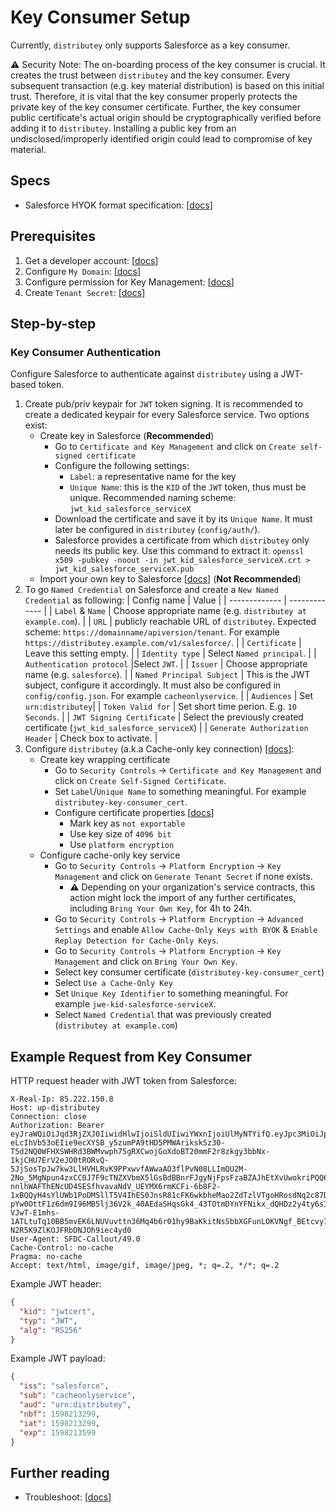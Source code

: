 # Key Consumer Setup
Currently, `distributey` only supports Salesforce as a key consumer.

⚠️ Security Note: The on-boarding process of the key consumer is crucial. It creates the trust between `distributey` and the key consumer. Every subsequent transaction (e.g. key material distribution) is based on this initial trust. Therefore, it is vital that the key consumer properly protects the private key of the key consumer certificate. Further, the key consumer public certificate's actual origin should be cryptographically verified before adding it to `distributey`. Installing a public key from an undisclosed/improperly identified origin could lead to compromise of key material.

## Specs
- Salesforce HYOK format specification: [[docs](https://help.salesforce.com/articleView?id=security_pe_byok_cache_create.htm&type=5)]

## Prerequisites
1. Get a developer account: [[docs](https://developer.salesforce.com/signup)]
2. Configure `My Domain`: [[docs](https://help.salesforce.com/articleView?id=domain_name_overview.htm&type=5)]
3. Configure permission for Key Management: [[docs](https://trailhead.salesforce.com/en/content/learn/modules/spe_admins/spe_admins_set_up)]
4. Create `Tenant Secret`: [[docs](https://help.salesforce.com/articleView?id=security_pe_ui_setup.htm&type=5)]

## Step-by-step
### Key Consumer Authentication
Configure Salesforce to authenticate against `distributey` using a JWT-based token.

1. Create pub/priv keypair for `JWT` token signing. It is recommended to create a dedicated keypair for every Salesforce service. Two options exist:
   - Create key in Salesforce (**Recommended**)
     - Go to `Certificate and Key Management` and click on `Create self-signed certificate`
     - Configure the following settings:
       - `Label`: a representative name for the key
       - `Unique Name`: this is the `KID` of the `JWT` token, thus must be unique. Recommended naming scheme: `jwt_kid_salesforce_serviceX`
     - Download the certificate and save it by its `Unique Name`. It must later be configured in `distributey` (`config/auth/`).
     - Salesforce provides a certificate from which `distributey` only needs its public key. Use this command to extract it: `openssl x509 -pubkey -noout -in jwt_kid_salesforce_serviceX.crt > jwt_kid_salesforce_serviceX.pub`
   - Import your own key to Salesforce [[docs](key_consumer_setup_import_key_to_sf.md)] (**Not Recommended**)
2. To go `Named Credential` on Salesforce and create a `New Named Credential` as following:
   | Config name  | Value |
   | ------------- | ------------- |
   | `Label` & `Name` | Choose appropriate name (e.g. `distributey at example.com`). |
   | `URL` | publicly reachable URL of `distributey`. Expected scheme: `https://domainname/apiversion/tenant`. For example `https://distributey.example.com/v1/salesforce/`. |
   | `Certificate` | Leave this setting empty. |
   | `Identity type` | Select `Named principal`. |
   | `Authentication protocol` |Select `JWT`. |
   | `Issuer` | Choose appropriate name (e.g. `salesforce`). |
   | `Named Principal Subject` | This is the JWT subject, configure it accordingly. It must also be configured in `config/config.json`. For example `cacheonlyservice`. |
   | `Audiences` | Set `urn:distributey`|
   | `Token Valid for` | Set short time perion. E.g. `10 Seconds`. |
   | `JWT Signing Certificate` | Select the previously created certificate (`jwt_kid_salesforce_serviceX`) |
   | `Generate Authorization Header` | Check box to activate. |
3. Configure `distributey` (a.k.a Cache-only key connection) [[docs](https://help.salesforce.com/articleView?id=security_pe_byok_cache_callout.htm&type=5)]:
   - Create key wrapping certificate
     - Go to `Security Controls` -> `Certificate and Key Management` and click on `Create Self-Signed Certificate`.
     - Set `Label`/`Unique Name` to something meaningful. For example `distributey-key-consumer_cert`.
     - Configure certificate properties [[docs](https://help.salesforce.com/articleView?id=security_pe_byok_generate_cert.htm&type=5)]
       - Mark key as `not exportable`
       - Use key size of `4096 bit`
       - Use `platform encryption`
   - Configure cache-only key service
     - Go to `Security Controls` -> `Platform Encryption` -> `Key Management` and click on `Generate Tenant Secret` if none exists.
       - ⚠️ Depending on your organization's service contracts, this action might lock the import of any further certificates, including `Bring Your Own Key`, for 4h to 24h.
     - Go to `Security Controls` -> `Platform Encryption` -> `Advanced Settings` and enable `Allow Cache-Only Keys with BYOK` & `Enable Replay Detection for Cache-Only Keys`.
     - Go to `Security Controls` -> `Platform Encryption` -> `Key Management` and click on `Bring Your Own Key`.
     - Select key consumer certificate (`distributey-key-consumer_cert`)
     - Select `Use a Cache-Only Key`
     - Set `Unique Key Identifier` to something meaningful. For example `jwe-kid-salesforce-serviceX`.
     - Select `Named Credential` that was previously created (`distributey at example.com`)

## Example Request from Key Consumer
HTTP request header with JWT token from Salesforce:
   ```
   X-Real-Ip: 85.222.150.8
   Host: up-distributey
   Connection: close
   Authorization: Bearer eyJraWQiOiJqd3RjZXJ0IiwidHlwIjoiSldUIiwiYWxnIjoiUlMyNTYifQ.eyJpc3MiOiJpc3N1ZXItbXlDQSIsInN1YiI6InN1YmplY3Qtc2FsZXNmb3JjZSIsImF1ZCI6InVybjogc2FsZXNmb3JjZSIsIm5iZiI6MTU5ODIxMzI5OSwiaWF0IjoxNTk4MjEzMjk5LCJleHAiOjE1OTgyMTM1OTl9.iEyt5mqXvWKvQ3d-eLcIhVb53oEIie9ecXYSB_y5zumPA9tHD5PMWArikskSz30-T5d2NQ0WFHXSWHRd3BWMvwph75gRXCwojGoXdoBT20mmF2r8zkgy3bbNx-1kjCHU7ErV2eJO0tRORvQ-5JjSosTpJw7kw3LlHVHLRvK9PPxwvfAWwaAO3flPvN08LLImQU2M-2No_5MgNpun4zxCC0J7F9cTNZXVbmX5lGsBdBBnrFJgyNjFpsFzaBZAJhEtXvUwokriPQQ6msuWRTJzutQr1oKljJUg7QpMbiBPYJJcPFSG-nnlhWAFThENcUD4SESfhvavaNdV_UEYMX6rmKCFi-6b8F2-1xBQQyH4sYlUWb1PoDMSllT5V4IhES0JnsR81cFK6wkbheMao2ZdTzlVTgoHRosdNq2c87DjPtTpiKDeROITdF2T34Z3nPH-pYw0OttF1z6dm9I96MB5lj36V2k_40AEdaSHqsGk4_43TOtmDYnYFNikx_dQHDz2y4ty6sIqiNv1hs34w0LbYMFkgdqNsbeJ4iH1rCaLI-VJwT-E1mhs-1ATLtuTq10BB5mvEK6LNUVuvttn36Mq4b6r01hy9BaKkitNsSbbXGFunLOKVNgf_BEtcvy7OkhMiXBQsEgFL6ladDn-N2R5K9ZlKOJFRbDNJOh9iec4yd0
   User-Agent: SFDC-Callout/49.0
   Cache-Control: no-cache
   Pragma: no-cache
   Accept: text/html, image/gif, image/jpeg, *; q=.2, */*; q=.2
   ```
   Example JWT header:
   ```json
   {
     "kid": "jwtcert",
     "typ": "JWT",
     "alg": "RS256"
   }
   ```
   Example JWT payload:
   ```json
   {
     "iss": "salesforce",
     "sub": "cacheonlyservice",
     "aud": "urn:distributey",
     "nbf": 1598213299,
     "iat": 1598213299,
     "exp": 1598213599
   }
   ```
## Further reading
- Troubleshoot: [[docs](https://help.salesforce.com/articleView?id=security_pe_byok_cache_troubleshoot.htm&type=53)]
